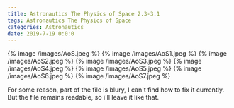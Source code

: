 ```yaml
---
title: Astronautics The Physics of Space 2.3-3.1
tags: Astronautics The Physics of Space
categories: Astronautics
date: 2019-7-19 0:0:0
---
```


{% image /images/AoS.jpeg %}
{% image /images/AoS1.jpeg %}
{% image /images/AoS2.jpeg %}
{% image /images/AoS3.jpeg %}
{% image /images/AoS4.jpeg %}
{% image /images/AoS5.jpeg %}
{% image /images/AoS6.jpeg %}
{% image /images/AoS7.jpeg %}

For some reason, part of the file is blury, I can't find how to fix it currently.
But the file remains readable, so i'll leave it like that.
